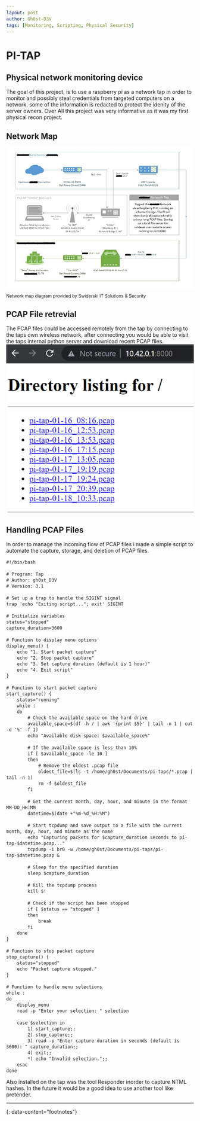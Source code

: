 ```yaml
---
layout: post
author: Gh0st-D3V
tags: [Monitoring, Scripting, Physical Security]
---
```


# PI-TAP
## Physical network monitoring device

The goal of this project, is to use a raspberry pi as a network tap in order to monitor and possibly steal credentials from targeted computers on a network.
some of the information is redacted to protect the idenity of the server owners. Over All this project was very informative as it was my first physical recon project.


## Network Map
![Network Map](/images/PI-TAP_Map.jpg "A map of the network layout with the PI-TAP")
<sub>Network map diagram provided by Swiderski IT Solutions & Security</sub>

## PCAP File retrevial
The PCAP files could be accessed remotely from the tap by connecting to the taps own wireless network, after connecting you would be able to visit the taps internal python server and download recent PCAP files.
![Directory of Python Server](/images/directory.jpg "A screen grab of the Python Server's directory")

## Handling PCAP Files
In order to manage the incoming flow of PCAP files i made a simple script to automate the capture, storage, and deletion of PCAP files.
```
#!/bin/bash

# Program: Tap 
# Author: gh0st_D3V
# Version: 3.1

# Set up a trap to handle the SIGINT signal
trap 'echo "Exiting script..."; exit' SIGINT

# Initialize variables
status="stopped"
capture_duration=3600

# Function to display menu options
display_menu() {
    echo "1. Start packet capture"
    echo "2. Stop packet capture"
    echo "3. Set capture duration (default is 1 hour)"
    echo "4. Exit script"
}

# Function to start packet capture
start_capture() {
    status="running"
    while :
    do
        # Check the available space on the hard drive
        available_space=$(df -h / | awk '{print $5}' | tail -n 1 | cut -d '%' -f 1)
        echo "Available disk space: $available_space%"

        # If the available space is less than 10%
        if [ $available_space -le 10 ]
        then
            # Remove the oldest .pcap file
            oldest_file=$(ls -t /home/gh0st/Documents/pi-taps/*.pcap | tail -n 1)
            rm -f $oldest_file
        fi

        # Get the current month, day, hour, and minute in the format MM-DD_HH:MM
        datetime=$(date +"%m-%d_%H:%M")

        # Start tcpdump and save output to a file with the current month, day, hour, and minute as the name
        echo "Capturing packets for $capture_duration seconds to pi-tap-$datetime.pcap..."
        tcpdump -i br0 -w /home/gh0st/Documents/pi-taps/pi-tap-$datetime.pcap &

        # Sleep for the specified duration
        sleep $capture_duration

        # Kill the tcpdump process
        kill $!

        # Check if the script has been stopped
        if [ $status == "stopped" ]
        then
            break
        fi
    done
}

# Function to stop packet capture
stop_capture() {
    status="stopped"
    echo "Packet capture stopped."
}

# Function to handle menu selections
while :
do
    display_menu
    read -p "Enter your selection: " selection

    case $selection in
        1) start_capture;;
        2) stop_capture;;
        3) read -p "Enter capture duration in seconds (default is 3600): " capture_duration;;
        4) exit;;
        *) echo "Invalid selection.";;
    esac
done

```
 Also installed on the tap was the tool Responder inorder to capture NTML hashes. In the future it would be a good idea to use another tool like pretender.



  
---
{: data-content="footnotes"}
